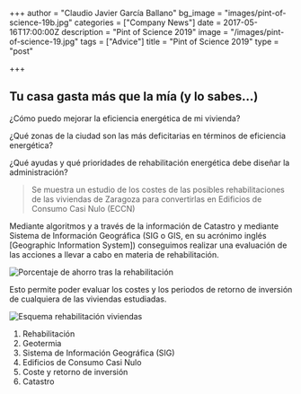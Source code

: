 +++
author = "Claudio Javier García Ballano"
bg_image = "images/pint-of-science-19b.jpg"
categories = ["Company News"]
date = 2017-05-16T17:00:00Z
description = "Pint of Science 2019"
image = "/images/pint-of-science-19.jpg"
tags = ["Advice"]
title = "Pint of Science 2019"
type = "post"

+++
## **Tu casa gasta más que la mía (y lo sabes...)**

¿Cómo puedo mejorar la eficiencia energética de mi vivienda?

¿Qué zonas de la ciudad son las más deficitarias en términos de eficiencia energética?

¿Qué ayudas y qué prioridades de rehabilitación energética debe diseñar la administración?

> Se muestra un estudio de los costes de las posibles rehabilitaciones de las viviendas de Zaragoza para convertirlas en Edificios de Consumo Casi Nulo (ECCN)

Mediante algoritmos y a través de la información de Catastro y mediante Sistema de Información Geográfica (SIG o GIS, en su acrónimo inglés \[Geographic Information System\]) conseguimos realizar una evaluación de las acciones a llevar a cabo en materia de rehabilitación.

![Porcentaje de ahorro tras la rehabilitación](/images/pint19-1.jpg "Porcentaje de ahorro tras la rehabilitación")

Esto permite poder evaluar los costes y los periodos de retorno de inversión de cualquiera de las viviendas estudiadas.

![Esquema rehabilitación viviendas](/images/pint19-2.jpg "Esquema rehabilitación viviendas")

1. Rehabilitación
2. Geotermia
3. Sistema de Información Geográfica (SIG)
4. Edificios de Consumo Casi Nulo
5. Coste y retorno de inversión
6. Catastro